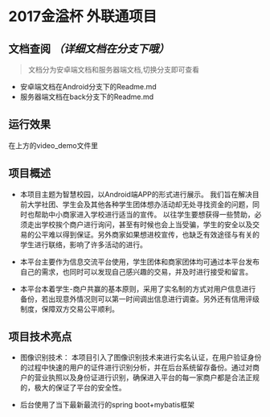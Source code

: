 # 2017金溢杯 外联通项目

## 文档查阅 ***（详细文档在分支下哦）***
> 文档分为安卓端文档和服务器端文档,切换分支即可查看
- 安卓端文档在Android分支下的Readme.md
- 服务器端文档在back分支下的Readme.md

## 运行效果
在上方的video_demo文件里

## 项目概述
 - 本项目主题为智慧校园，以Android端APP的形式进行展示。
我们旨在解决目前大学社团、学生会及其他各种学生团体想办活动却无处寻找资金的问题，同时也帮助中小商家进入学校进行适当的宣传。
以往学生要想获得一些赞助，必须走出学校挨个商户进行询问，甚至有时候也会上当受骗，学生的安全以及交易的公平难以得到保证。另外商家如果想进校宣传，也缺乏有效途径与有关的学生进行联络，影响了许多活动的进行。

 - 本平台主要作为信息交流平台使用，学生团体和商家团体均可通过本平台发布自己的需求，也同时可以发现自己感兴趣的交易，并及时进行接受和留言。
 
 - 本平台本着学生-商户共赢的基本原则，采用了实名制的方式对用户信息进行备份，若出现意外情况则可以第一时间调出信息进行调查。另外还有信用评级制度，保障双方交易公平顺利。
   
## 项目技术亮点
 - 图像识别技术：
 本项目引入了图像识别技术来进行实名认证，在用户验证身份的过程中快速的用户的证件进行识别分析，并在后台系统留存备份。通过对商户的营业执照以及身份证进行识别，确保进入平台的每一家商户都是合法正规的，极大的保证了平台的安全性。
 
 - 后台使用了当下最新最流行的spring boot+mybatis框架







 

